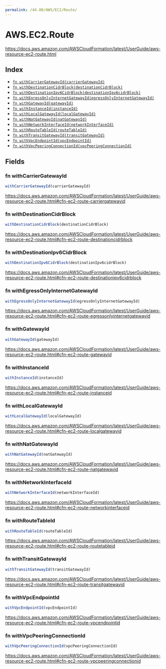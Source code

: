 ```yaml
---
permalink: /44.00/AWS/EC2/Route/
---
```


# AWS.EC2.Route

https://docs.aws.amazon.com/AWSCloudFormation/latest/UserGuide/aws-resource-ec2-route.html

## Index

* [`fn withCarrierGatewayId(carrierGatewayId)`](#fn-withcarriergatewayid)
* [`fn withDestinationCidrBlock(destinationCidrBlock)`](#fn-withdestinationcidrblock)
* [`fn withDestinationIpv6CidrBlock(destinationIpv6cidrBlock)`](#fn-withdestinationipv6cidrblock)
* [`fn withEgressOnlyInternetGatewayId(egressOnlyInternetGatewayId)`](#fn-withegressonlyinternetgatewayid)
* [`fn withGatewayId(gatewayId)`](#fn-withgatewayid)
* [`fn withInstanceId(instanceId)`](#fn-withinstanceid)
* [`fn withLocalGatewayId(localGatewayId)`](#fn-withlocalgatewayid)
* [`fn withNatGatewayId(natGatewayId)`](#fn-withnatgatewayid)
* [`fn withNetworkInterfaceId(networkInterfaceId)`](#fn-withnetworkinterfaceid)
* [`fn withRouteTableId(routeTableId)`](#fn-withroutetableid)
* [`fn withTransitGatewayId(transitGatewayId)`](#fn-withtransitgatewayid)
* [`fn withVpcEndpointId(vpcEndpointId)`](#fn-withvpcendpointid)
* [`fn withVpcPeeringConnectionId(vpcPeeringConnectionId)`](#fn-withvpcpeeringconnectionid)

## Fields

### fn withCarrierGatewayId

```ts
withCarrierGatewayId(carrierGatewayId)
```

https://docs.aws.amazon.com/AWSCloudFormation/latest/UserGuide/aws-resource-ec2-route.html#cfn-ec2-route-carriergatewayid

### fn withDestinationCidrBlock

```ts
withDestinationCidrBlock(destinationCidrBlock)
```

https://docs.aws.amazon.com/AWSCloudFormation/latest/UserGuide/aws-resource-ec2-route.html#cfn-ec2-route-destinationcidrblock

### fn withDestinationIpv6CidrBlock

```ts
withDestinationIpv6CidrBlock(destinationIpv6cidrBlock)
```

https://docs.aws.amazon.com/AWSCloudFormation/latest/UserGuide/aws-resource-ec2-route.html#cfn-ec2-route-destinationipv6cidrblock

### fn withEgressOnlyInternetGatewayId

```ts
withEgressOnlyInternetGatewayId(egressOnlyInternetGatewayId)
```

https://docs.aws.amazon.com/AWSCloudFormation/latest/UserGuide/aws-resource-ec2-route.html#cfn-ec2-route-egressonlyinternetgatewayid

### fn withGatewayId

```ts
withGatewayId(gatewayId)
```

https://docs.aws.amazon.com/AWSCloudFormation/latest/UserGuide/aws-resource-ec2-route.html#cfn-ec2-route-gatewayid

### fn withInstanceId

```ts
withInstanceId(instanceId)
```

https://docs.aws.amazon.com/AWSCloudFormation/latest/UserGuide/aws-resource-ec2-route.html#cfn-ec2-route-instanceid

### fn withLocalGatewayId

```ts
withLocalGatewayId(localGatewayId)
```

https://docs.aws.amazon.com/AWSCloudFormation/latest/UserGuide/aws-resource-ec2-route.html#cfn-ec2-route-localgatewayid

### fn withNatGatewayId

```ts
withNatGatewayId(natGatewayId)
```

https://docs.aws.amazon.com/AWSCloudFormation/latest/UserGuide/aws-resource-ec2-route.html#cfn-ec2-route-natgatewayid

### fn withNetworkInterfaceId

```ts
withNetworkInterfaceId(networkInterfaceId)
```

https://docs.aws.amazon.com/AWSCloudFormation/latest/UserGuide/aws-resource-ec2-route.html#cfn-ec2-route-networkinterfaceid

### fn withRouteTableId

```ts
withRouteTableId(routeTableId)
```

https://docs.aws.amazon.com/AWSCloudFormation/latest/UserGuide/aws-resource-ec2-route.html#cfn-ec2-route-routetableid

### fn withTransitGatewayId

```ts
withTransitGatewayId(transitGatewayId)
```

https://docs.aws.amazon.com/AWSCloudFormation/latest/UserGuide/aws-resource-ec2-route.html#cfn-ec2-route-transitgatewayid

### fn withVpcEndpointId

```ts
withVpcEndpointId(vpcEndpointId)
```

https://docs.aws.amazon.com/AWSCloudFormation/latest/UserGuide/aws-resource-ec2-route.html#cfn-ec2-route-vpcendpointid

### fn withVpcPeeringConnectionId

```ts
withVpcPeeringConnectionId(vpcPeeringConnectionId)
```

https://docs.aws.amazon.com/AWSCloudFormation/latest/UserGuide/aws-resource-ec2-route.html#cfn-ec2-route-vpcpeeringconnectionid